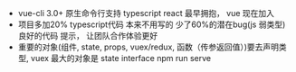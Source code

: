 - vue-cli 3.0+  原生命令行支持 typescript
    react 最早拥抱， vue 现在加入
- 项目多加20% typescript代码 本来不用写的
    少了60%的潜在bug(js 弱类型) 良好的代码 提示， 让团队合作体验更好
- 重要的对象(组件, state, props, vuex/redux, 函数（传参返回值）)要去声明类型,
    vuex 最大的对象是 state
    interface
 npm run serve